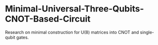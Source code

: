 # Minimal-Universal-Three-Qubits-CNOT-Based-Circuit

Research on minimal construction for U(8) matrices into CNOT and single-qubit gates.